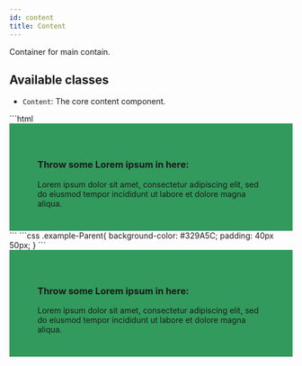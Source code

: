 ```yaml
---
id: content
title: Content
---
```


Container for main contain.

## Available classes
* `Content`: The core content component.


<style>
.example-Parent{
    background-color: #329A5C;
    padding: 40px 50px;
}
</style>

<div class="code-sample">
<!--DOCUSAURUS_CODE_TABS-->
<!--HTML-->
```html
<div class="example-Parent">
    <div class="Content">
        <h3>Throw some Lorem ipsum in here:</h3>
        Lorem ipsum dolor sit amet, consectetur adipiscing elit, 
        sed do eiusmod tempor incididunt ut labore et dolore
        magna aliqua.
    </div>
</div>
```
<!--CSS-->
```css
.example-Parent{
    background-color: #329A5C;
    padding: 40px 50px;
}
```
<!--END_DOCUSAURUS_CODE_TABS-->

<div class="example-Parent">
    <div class="Content">
        <h3>Throw some Lorem ipsum in here:</h3>
        Lorem ipsum dolor sit amet, consectetur adipiscing elit, 
        sed do eiusmod tempor incididunt ut labore et dolore
         magna aliqua.
    </div>
</div>

</div>